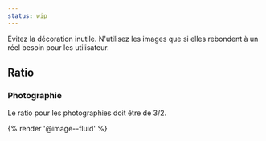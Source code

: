 ```yaml
---
status: wip
---
```


Évitez la décoration inutile. N'utilisez les images que si elles rebondent à un
réel besoin pour les utilisateur.

## Ratio

### Photographie

Le ratio pour les photographies doit être de 3/2.

<div class="foehn-example">
{% render '@image--fluid' %}
</div>
